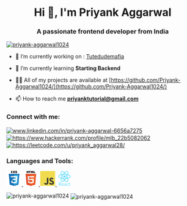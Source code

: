 <h1 align="center">Hi 👋, I'm Priyank Aggarwal</h1>
<h3 align="center">A passionate frontend developer from India</h3>

<p align="left"> <a href="https://github.com/ryo-ma/github-profile-trophy"><img src="https://github-profile-trophy.vercel.app/?username=priyank-aggarwal1024" alt="priyank-aggarwal1024" /></a> </p>

- 🔭 I’m currently working on : <a href="https://tutedudemafia.netlify.app/"> Tutedudemafia </a>

- 🌱 I’m currently learning **Starting Backend**

- 👨‍💻 All of my projects are available at [https://github.com/Priyank-Aggarwal1024/](https://github.com/Priyank-Aggarwal1024/)

- 📫 How to reach me **priyanktutorial@gmail.com**

<h3 align="left">Connect with me:</h3>
<p align="left">
<a href="https://linkedin.com/in/www.linkedin.com/in/priyank-aggarwal-6656a7275" target="blank"><img align="center" src="https://raw.githubusercontent.com/rahuldkjain/github-profile-readme-generator/master/src/images/icons/Social/linked-in-alt.svg" alt="www.linkedin.com/in/priyank-aggarwal-6656a7275" height="30" width="40" /></a>
<a href="https://www.hackerrank.com/https://www.hackerrank.com/profile/mlb_22b5082062" target="blank"><img align="center" src="https://raw.githubusercontent.com/rahuldkjain/github-profile-readme-generator/master/src/images/icons/Social/hackerrank.svg" alt="https://www.hackerrank.com/profile/mlb_22b5082062" height="30" width="40" /></a>
<a href="https://www.leetcode.com/https://leetcode.com/u/priyank_aggarwal28/" target="blank"><img align="center" src="https://raw.githubusercontent.com/rahuldkjain/github-profile-readme-generator/master/src/images/icons/Social/leet-code.svg" alt="https://leetcode.com/u/priyank_aggarwal28/" height="30" width="40" /></a>
</p>

<h3 align="left">Languages and Tools:</h3>
<p align="left"> <a href="https://www.w3schools.com/css/" target="_blank" rel="noreferrer"> <img src="https://raw.githubusercontent.com/devicons/devicon/master/icons/css3/css3-original-wordmark.svg" alt="css3" width="40" height="40"/> </a> <a href="https://www.w3.org/html/" target="_blank" rel="noreferrer"> <img src="https://raw.githubusercontent.com/devicons/devicon/master/icons/html5/html5-original-wordmark.svg" alt="html5" width="40" height="40"/> </a> <a href="https://developer.mozilla.org/en-US/docs/Web/JavaScript" target="_blank" rel="noreferrer"> <img src="https://raw.githubusercontent.com/devicons/devicon/master/icons/javascript/javascript-original.svg" alt="javascript" width="40" height="40"/> </a> <a href="https://reactjs.org/" target="_blank" rel="noreferrer"> <img src="https://raw.githubusercontent.com/devicons/devicon/master/icons/react/react-original-wordmark.svg" alt="react" width="40" height="40"/> </a> </p>

<p><img align="left" src="https://github-readme-stats.vercel.app/api/top-langs?username=priyank-aggarwal1024&show_icons=true&locale=en&layout=compact" alt="priyank-aggarwal1024" /></p>

<p>&nbsp;<img align="center" src="https://github-readme-stats.vercel.app/api?username=priyank-aggarwal1024&show_icons=true&locale=en" alt="priyank-aggarwal1024" /></p>

